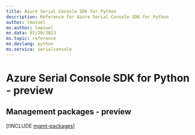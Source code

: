 ```yaml
---
title: Azure Serial Console SDK for Python
description: Reference for Azure Serial Console SDK for Python
author: lmazuel
ms.author: lmazuel
ms.data: 07/20/2023
ms.topic: reference
ms.devlang: python
ms.service: serialconsole
---
```

# Azure Serial Console SDK for Python - preview

## Management packages - preview
[!INCLUDE [mgmt-packages](serial-console-mgmt-index.md)]